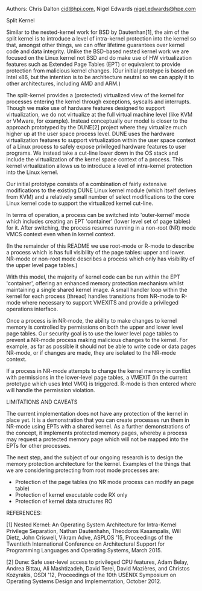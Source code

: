 Authors: Chris Dalton <cid@hpi.com>, Nigel Edwards <nigel.edwards@hpe.com>

Split Kernel

Similar to the nested-kernel work for BSD by Dautenhan[1], the aim of
the split kernel is to introduce a level of intra-kernel protection
into the kernel so that, amongst other things, we can offer lifetime
guarantees over kernel code and data integrity.  Unlike the BSD-based
nested kernel work we are focused on the Linux kernel not BSD and do
make use of HW virtualization features such as Extended Page Tables
(EPT) or equivalent to provide protection from malicious kernel
changes. (Our initial prototype is based on Intel x86, but the
intention is to be architecture neutral so we can apply it to other
architectures, including AMD and ARM.)

The split-kernel provides a (protected) virtualized view of the kernel
for processes entering the kernel through exceptions, syscalls and
interrupts. Though we make use of hardware features designed to
support virtualization, we do not virtualize at the full virtual
machine level (like KVM or VMware, for example).  Instead conceptually
our model is closer to the approach prototyped by the DUNE[2] project
where they virtualize much higher up at the user space process
level. DUNE uses the hardware virtualization features to support
virtualization within the user space context of a Linux process to
safely expose privileged hardware features to user programs. We
instead take a cut-line lower down in the OS stack and include the
virtualization of the kernel space context of a process.  This kernel
virtualization allows us to introduce a level of intra-kernel
protection into the Linux kernel.

Our initial prototype consists of a combination of fairly extensive
modifications to the existing DUNE Linux kernel module (which itself
derives from KVM) and a relatively small number of select
modifications to the core Linux kernel code to support the virtualized
kernel cut-line.

In terms of operation, a process can be switched into 'outer-kernel'
mode which includes creating an EPT 'container' (lower level set of
page tables) for it. After switching, the process resumes running in a
non-root (NR) mode VMCS context even when in kernel context.

(In the remainder of this README we use root-mode or R-mode to
describe a process which is has full visibility of the page tables:
upper and lower. NR-mode or non-root mode describes a process which
only has visibility of the upper level page tables.)

With this model, the majority of kernel code can be run within the EPT
'container', offering an enhanced memory protection mechanism whilst
maintaining a single shared kernel image. A small handler loop within
the kernel for each process (thread) handles transitions from NR-mode
to R-mode where necessary to support VMEXITS and provide a privileged
operations interface.

Once a process is in NR-mode, the ability to make changes to kernel
memory is controlled by permissions on both the upper and lower level
page tables. Our security goal is to use the lower level page tables
to prevent a NR-mode process making malicious changes to the
kernel. For example, as far as possible it should not be able to write
code or data pages NR-mode, or if changes are made, they are isolated
to the NR-mode context.

If a process in NR-mode attempts to change the kernel memory in
conflict with permissions in the lower-level page tables, a VMEXIT (in
the current prototype which uses Intel VMX) is triggered. R-mode is
then entered where will handle the permission violation.


LIMITATIONS AND CAVEATS

The current implementation does not have any protection of the kernel
in place yet. It is a demonstration that you can create processes run
them in NR-mode using EPTs with a shared kernel. As a further
demonstrations of the concept, it implements protected memory pages,
whereby a process may request a protected memory page which will not
be mapped into the EPTs for other processes.

The next step, and the subject of our ongoing research is to design
the memory protection architecture for the kernel. Examples of the
things that we are considering protecting from root mode processes
are:
 - Protection of the page tables (no NR mode process can modify an
   page table) 
 - Protection of kernel executable code RX only
 - Protection of kernel data structures RO


REFERENCES:

[1] Nested Kernel: An Operating System Architecture for Intra-Kernel
Privilege Separation, Nathan Dautenhahn, Theodoros Kasampalis, Will
Dietz, John Criswell, Vikram Adve, ASPLOS '15, Proceedings of the
Twentieth International Conference on Architectural Support for
Programming Languages and Operating Systems, March 2015.

[2] Dune: Safe user-level access to privileged CPU features, Adam
Belay, Andrea Bittau, Ali Mashtizadeh, David Terei, David Mazières,
and Christos Kozyrakis, OSDI '12, Proceedings of the 10th USENIX
Symposium on Operating Systems Design and Implementation, October
2012.
